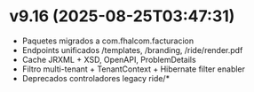 # v9.16 (2025-08-25T03:47:31)
- Paquetes migrados a com.fhalcom.facturacion
- Endpoints unificados /templates, /branding, /ride/render.pdf
- Cache JRXML + XSD, OpenAPI, ProblemDetails
- Filtro multi-tenant + TenantContext + Hibernate filter enabler
- Deprecados controladores legacy ride/*
